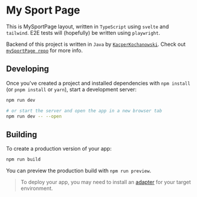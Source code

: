 # My Sport Page

This is MySportPage layout, written in `TypeScript` using `svelte` and `tailwind`. E2E tests will (hopefully) be written using `playwright`.

Backend of this project is written in `Java` by [`KacperKochanowski`](https://github.com/KacperKochanowski). Check out [`mySportPage repo`](https://github.com/KacperKochanowski/mySportPage) for more info.

## Developing

Once you've created a project and installed dependencies with `npm install` (or `pnpm install` or `yarn`), start a development server:

```bash
npm run dev

# or start the server and open the app in a new browser tab
npm run dev -- --open
```

## Building

To create a production version of your app:

```bash
npm run build
```

You can preview the production build with `npm run preview`.

> To deploy your app, you may need to install an [adapter](https://kit.svelte.dev/docs/adapters) for your target environment.
